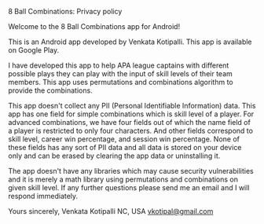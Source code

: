 8 Ball Combinations: Privacy policy

Welcome to the 8 Ball Combinations app for Android!

This is an Android app developed by Venkata Kotipalli. This app is available on Google Play.

I have developed this app to help APA league captains with different possible plays they can 
play with the input of skill levels of their team members. This app uses permutations and 
combinations algorithm to provide the combinations. 

This app doesn't collect any PII (Personal Identifiable Information) data. This app has one 
field for simple combinations which is skill level of a player. For advanced combinations, 
we have four fields out of which the name field of a player is restricted to only four characters.
And other fields correspond to skill level, career win percentage, and session win percentage.
None of these fields has any sort of PII data and all data is stored on your device only and 
can be erased by clearing the app data or uninstalling it.

The app doesn't have any libraries which may cause security vulnerabilities and it is merely 
a math library using permutations and combinations on given skill level. If any further questions
please send me an email and I will respond immediately.

Yours sincerely,
Venkata Kotipalli
NC, USA
vkotipal@gmail.com
